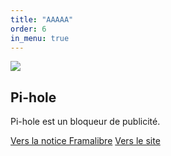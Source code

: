 ```yaml
---
title: "AAAAA"
order: 6
in_menu: true
---
```

<article class="framalibre-notice">
    <div>
      <img src="https://framalibre.org/images/logo/Pi-hole.png">
    </div>
    <div>
      <h2>Pi-hole</h2>
      <p>Pi-hole est un bloqueur de publicité.</p>
      <div>
        <a href="https://framalibre.org/notices/pi-hole.html">Vers la notice Framalibre</a>
        <a href="https://pi-hole.net/">Vers le site</a>
      </div>
    </div>
  </article> 